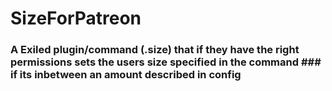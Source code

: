 # SizeForPatreon
### A Exiled plugin/command (.size) that if they have the right permissions sets the users size specified in the command ### if its inbetween an amount described in config

